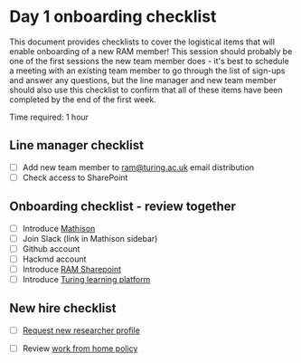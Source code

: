 # Day 1 onboarding checklist

This document provides checklists to cover the logistical items that will enable onboarding of a new RAM member!
This session should probably be one of the first sessions the new team member does - it's best to schedule a meeting with an existing team member to go through the list of sign-ups and answer any questions, but the line manager and new team member should also use this checklist to confirm that all of these items have been completed by the end of the first week.

Time required: 1 hour

## Line manager checklist
- [ ] Add new team member to ram@turing.ac.uk email distribution
- [ ] Check access to SharePoint

## Onboarding checklist - review together
- [ ] Introduce [Mathison](https://mathison.turing.ac.uk)
- [ ] Join Slack (link in Mathison sidebar)
- [ ] Github account
- [ ] Hackmd account
- [ ] Introduce [RAM Sharepoint](https://thealanturininstitute.sharepoint.com/sites/RAM)
- [ ] Introduce [Turing learning platform](https://turing.learnupon.com/dashboard)

## New hire checklist
- [ ] [Request new researcher profile](https://turingcomplete.topdesk.net/tas/public/ssp/content/serviceflow?unid=35b8d40067004f9484c9fb06ade41d65)
- [ ] Review [work from home policy](https://mathison.turing.ac.uk/page/2218?SearchId=258433&utm_source=interact&utm_medium=general_search&utm_term=work%20from%20home#!)

